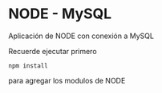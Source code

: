 # NODE - MySQL

Aplicación de NODE con conexión a MySQL 

Recuerde ejecutar primero 

``
npm install
``

para agregar los modulos de NODE